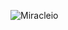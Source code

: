 <p><img align="center" src="https://github-readme-stats.vercel.app/api/top-langs/?username=miracleonyenma&layout=compact&hide=html" alt="Miracleio" /></p>
